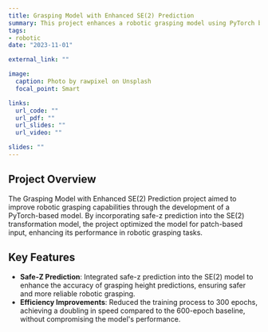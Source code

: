 ```yaml
---
title: Grasping Model with Enhanced SE(2) Prediction
summary: This project enhances a robotic grasping model using PyTorch by integrating safe-z prediction into an SE(2) model, achieving faster training and optimization for patch-based input.
tags:
- robotic
date: "2023-11-01"

external_link: ""

image:
  caption: Photo by rawpixel on Unsplash
  focal_point: Smart

links:
  url_code: ""
  url_pdf: ""
  url_slides: ""
  url_video: ""

slides: ""
---
```


## Project Overview

The Grasping Model with Enhanced SE(2) Prediction project aimed to improve robotic grasping capabilities through the development of a PyTorch-based model. By incorporating safe-z prediction into the SE(2) transformation model, the project optimized the model for patch-based input, enhancing its performance in robotic grasping tasks.

## Key Features

- **Safe-Z Prediction**: Integrated safe-z prediction into the SE(2) model to enhance the accuracy of grasping height predictions, ensuring safer and more reliable robotic grasping.
- **Efficiency Improvements**: Reduced the training process to 300 epochs, achieving a doubling in speed compared to the 600-epoch baseline, without compromising the model's performance.
